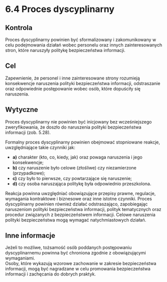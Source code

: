# 6.4 Proces dyscyplinarny


## Kontrola
Proces dyscyplinarny powinien być sformalizowany i zakomunikowany w celu podejmowania działań wobec personelu oraz innych zainteresowanych stron, które naruszyły politykę bezpieczeństwa informacji.

## Cel
Zapewnienie, że personel i inne zainteresowane strony rozumieją konsekwencje naruszenia polityki bezpieczeństwa informacji, odstraszanie oraz odpowiednie postępowanie wobec osób, które dopuściły się naruszenia.

## Wytyczne
Proces dyscyplinarny nie powinien być inicjowany bez wcześniejszego zweryfikowania, że doszło do naruszenia polityki bezpieczeństwa informacji (zob. 5.28).

Formalny proces dyscyplinarny powinien obejmować stopniowane reakcje, uwzględniające takie czynniki jak:

- **a)** charakter (kto, co, kiedy, jak) oraz powaga naruszenia i jego konsekwencje;
- **b)** czy naruszenie było celowe (złośliwe) czy niezamierzone (przypadkowe);
- **c)** czy było to pierwsze, czy powtarzające się naruszenie;
- **d)** czy osoba naruszająca politykę była odpowiednio przeszkolona.

Reakcja powinna uwzględniać obowiązujące przepisy prawne, regulacje, wymagania kontraktowe i biznesowe oraz inne istotne czynniki. Proces dyscyplinarny powinien również działać odstraszająco, zapobiegając naruszeniom polityki bezpieczeństwa informacji, polityk tematycznych oraz procedur związanych z bezpieczeństwem informacji. Celowe naruszenia polityki bezpieczeństwa mogą wymagać natychmiastowych działań.

## Inne informacje
Jeżeli to możliwe, tożsamość osób poddanych postępowaniu dyscyplinarnemu powinna być chroniona zgodnie z obowiązującymi wymaganiami.  
Osoby, które wykazują wzorowe zachowanie w zakresie bezpieczeństwa informacji, mogą być nagradzane w celu promowania bezpieczeństwa informacji i zachęcania do dobrych praktyk.
